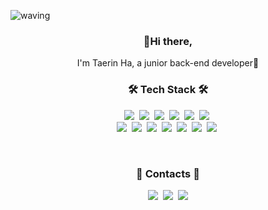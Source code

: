 
![waving](https://capsule-render.vercel.app/api?type=waving&height=200&text=TaerinHa&fontAlign=50&fontAlignY=35&color=gradient)


<h3 align="center"> 👋Hi there, </h3>
<p align="center">I'm Taerin Ha, a junior back-end developer🐣</p>


<h3 align="center">🛠 Tech Stack 🛠</h3>

<p align="center">
  <img src="https://img.shields.io/badge/Java-007396?style=flat-square&logo=Java&logoColor=white"/></a>&nbsp 
  <img src="https://img.shields.io/badge/Javascript-fcd12a?style=flat-square&logo=javascript&logoColor=white"/></a>&nbsp 
  <img src="https://img.shields.io/badge/Ruby-CC342D?style=flat-square&logo=ruby&logoColor=white"/></a>&nbsp 
  <img src="https://img.shields.io/badge/SpringBoot-6DB33F?style=flat-square&logo=Spring&logoColor=white"/></a>&nbsp 
  <img src="https://img.shields.io/badge/Node.js-43853D?style=flat-square&logo=node.js&logoColor=white"/></a>&nbsp 
  <img src="https://img.shields.io/badge/Rails-CC0000?style=flat-square&logo=ruby-on-rails&logoColor=white"/></a>&nbsp


  <br>
  <img src="https://img.shields.io/badge/MongoDB-4ea94b?style=flat-square&logo=mongodb&logoColor=white"/></a>&nbsp 
  <img src="https://img.shields.io/badge/Mysql-00758F?style=flat-square&logo=MySql&logoColor=white"/></a>&nbsp
  <img src="https://img.shields.io/badge/NGINX-009639?style=flat-square&logo=nginx&logoColor=white"/></a>&nbsp 
  <img src="https://img.shields.io/badge/APACHE-800080?style=flat-square&logo=apache&logoColor=white"/></a>&nbsp 
  <img src="https://img.shields.io/badge/Docker-0db7ed?style=flat-square&logo=docker&logoColor=white"/></a>&nbsp 
  <img src="https://img.shields.io/badge/Kubernetes-326ce5?style=flat-square&logo=kubernetes&logoColor=white"/></a>&nbsp 
  <img src="https://img.shields.io/badge/AWS-FF9900?style=flat-square&logo=amazon-aws&logoColor=white"/></a>&nbsp 
</p>
 

<br>
<h3 align="center"> 🍒 Contacts 🍒 </h3>
<p align="center">
  <a href="https://velog.io/@hotoron" target="_blank"><img src="https://img.shields.io/badge/Tech%20Blog-11B48A?style=flat-square&logo=Vimeo&logoColor=white&link=https://velog.io/@hotoron"/></a>&nbsp
  <a href="hataerinn@gmail.com" target="_sub"><img src="https://img.shields.io/badge/Gmail-d14836?style=flat-square&logo=Gmail&logoColor=white&link=hataerinn@gmail.com"/></a>&nbsp
  <a href="https://" target="_blank"><img src="https://img.shields.io/badge/Portfolio-000000?style=flat-square&logo=Notion&logoColor=white"/></a>
</p>
<br><br>
